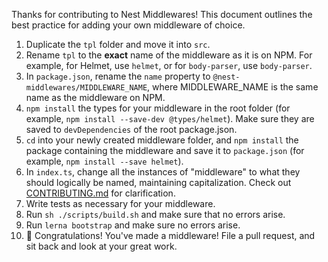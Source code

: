 Thanks for contributing to Nest Middlewares! This document outlines the best practice for adding your own middleware of choice.

1. Duplicate the `tpl` folder and move it into `src`.
1. Rename `tpl` to the **exact** name of the middleware as it is on NPM. For example, for Helmet, use `helmet`, or for `body-parser`, use `body-parser`.
1. In `package.json`, rename the `name` property to `@nest-middlewares/MIDDLEWARE_NAME`, where MIDDLEWARE_NAME is the same name as the middleware on NPM.
1. `npm install` the types for your middleware in the root folder (for example, `npm install --save-dev @types/helmet`). Make sure they are saved to `devDependencies` of the root package.json.
1. `cd` into your newly created middleware folder, and `npm install` the package containing the middleware and save it to `package.json` (for example, `npm install --save helmet`).
1. In `index.ts`, change all the instances of "middleware" to what they should logically be named, maintaining capitalization. Check out [CONTRIBUTING.md](../CONTRIBUTING.md) for clarification.
1. Write tests as necessary for your middleware.
1. Run `sh ./scripts/build.sh` and make sure that no errors arise.
1. Run `lerna bootstrap` and make sure no errors arise.
1. 🎉 Congratulations! You've made a middleware! File a pull request, and sit back and look at your great work.
